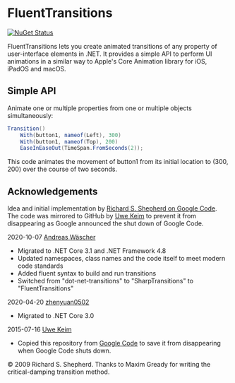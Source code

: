 # FluentTransitions

[![NuGet Status](https://img.shields.io/nuget/v/FluentTransitions.svg)](https://www.nuget.org/packages/FluentTransitions/)

FluentTransitions lets you create animated transitions of any property of user-interface elements in .NET. It provides a simple API to perform UI animations in a similar way to Apple's Core Animation library for iOS, iPadOS and macOS.

## Simple API

Animate one or multiple properties from one or multiple objects simultaneously:

```csharp
Transition()
    With(button1, nameof(Left), 300)
    With(button1, nameof(Top), 200)
    EaseInEaseOut(TimeSpan.FromSeconds(2));
```

This code animates the movement of button1 from its initial location to (300, 200) over the course of two seconds.

## Acknowledgements

Idea and initial implementation by [Richard S. Shepherd on Google Code](https://code.google.com/p/dot-net-transitions/). The code was mirrored to GitHub by [Uwe Keim](https://github.com/UweKeim) to prevent it from disappearing as Google announced the shut down of Google Code.

2020-10-07 [Andreas Wäscher](https://github.com/awaescher)
- Migrated to .NET Core 3.1 and .NET Framework 4.8
- Updated namespaces, class names and the code itself to meet modern code standards
- Added fluent syntax to build and run transitions
- Switched from "dot-net-transitions" to "SharpTransitions" to "FluentTransitions"

2020-04-20 [zhenyuan0502](https://github.com/zhenyuan0502)
- Migrated to .NET Core 3.0

2015-07-16 [Uwe Keim](https://github.com/UweKeim)
- Copied this repository from [Google Code](https://code.google.com/p/dot-net-transitions/) to save it from disappearing when Google Code shuts down.

&copy; 2009 Richard S. Shepherd.
Thanks to Maxim Gready for writing the critical-damping transition method.
